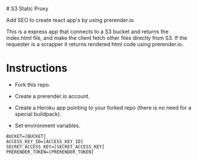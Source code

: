 # S3 Static Proxy

Add SEO to create react app's by using prerender.io.

This is a express app that connects to a S3 bucket and returns the index.html file,
and make the client fetch other files directly from S3. If the requester is a scrapper it returns
rendered html code using prerender.io.

# Instructions

- Fork this repo.

- Create a prerender.io account.

- Create a Heroku app pointing to your forked repo (there is no need for a special buildpack).

- Set environment variables.

```
BUCKET=[BUCKET]
ACCESS_KEY_ID=[ACCESS_KEY_ID]
SECRET_ACCESS_KEY=[SECRET_ACCESS_KEY]
PRERENDER_TOKEN=[PRERENDER_TOKEN]
```
